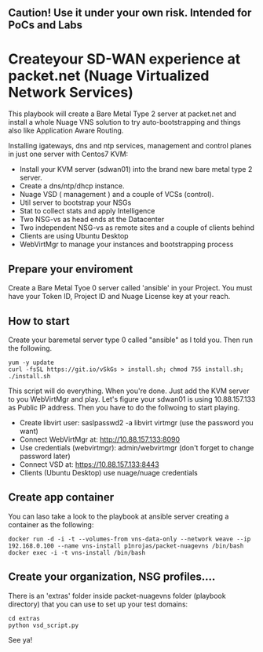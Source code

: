 ## Caution! Use it under your own risk. Intended for PoCs and Labs

# Createyour SD-WAN experience at packet.net (Nuage Virtualized Network Services)

This playbook will create a Bare Metal Type 2 server at packet.net and install a whole Nuage VNS solution to try auto-bootstrapping and things also like Application Aware Routing.

Installing igateways, dns and ntp services, management and control planes in just one server with Centos7 KVM:
- Install your KVM server (sdwan01) into the brand new bare metal type 2 server.
- Create a dns/ntp/dhcp instance.
- Nuage VSD ( management ) and a couple of VCSs (control).
- Util server to bootstrap your NSGs
- Stat to collect stats and apply Intelligence
- Two NSG-vs as head ends at the Datacenter
- Two independent NSG-vs as remote sites and a couple of clients behind
- Clients are using Ubuntu Desktop
- WebVirtMgr to manage your instances and bootstrapping process

## Prepare your enviroment

Create a Bare Metal Tyoe 0 server called 'ansible' in your Project. You must have your Token ID, Project ID and Nuage License key at your reach.

## How to start

Create your baremetal server type 0 called "ansible" as I told you.
Then run the following.

```
yum -y update
curl -fsSL https://git.io/vSkGs > install.sh; chmod 755 install.sh; ./install.sh
```
This script will do everything. When you're done. Just add the KVM server to you WebVirtMgr and play. Let's figure your sdwan01 is using 10.88.157.133 as Public IP address. Then you have to do the follwoing to start playing. 
- Create libvirt user: saslpasswd2 -a libvirt virtmgr (use the password you want)
- Connect WebVirtMgr at: http://10.88.157.133:8090
- Use credentials (webvirtmgr): admin/webvirtmgr (don't forget to change password later)
- Connect VSD at: https://10.88.157.133:8443
- Clients (Ubuntu Desktop) use nuage/nuage credentials 

## Create app container
You can laso take a look to the playbook at ansible server creating a container as the following:

```
docker run -d -i -t --volumes-from vns-data-only --network weave --ip 192.168.0.100 --name vns-install p1nrojas/packet-nuagevns /bin/bash
docker exec -i -t vns-install /bin/bash
```

## Create your organization, NSG profiles....
There is an 'extras' folder inside packet-nuagevns folder (playbook directory) that you can use to set up your test domains:
```
cd extras
python vsd_script.py
```

See ya!
